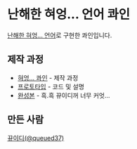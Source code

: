 # 난해한 혀엉... 언어 콰인

[난해한 혀엉... 언어](https://gist.github.com/xnuk/d9f883ede568d97caa158255e4b4d069)로 구현한 콰인입니다.

## 제작 과정

- [혀엉... 콰인](hyeong-quine-howto.md) - 제작 과정
- [프로토타입](hyeong-quine-prototype.hyeong) - 코드 및 설명
- [완성본](hyeong-quine.hyeong) - 흑.흑 뀨이디꺼 너무 커엇...

## 만든 사람

[뀨이디(@queued37)](https://twitter.com/queued37)
